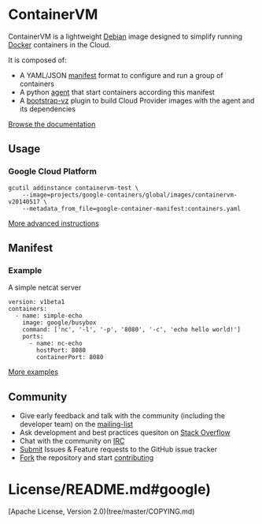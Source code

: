 ContainerVM
===========

ContainerVM is a lightweight [Debian](https://debian.org) image designed to simplify running [Docker](https://docker.io) containers in the Cloud.

It is composed of:
- A YAML/JSON [manifest](#manifest-examples) format to configure and run a group of containers
- A python [agent](tree/master/agent) that start containers according this manifest
- A [bootstrap-vz](http://bootstrapvz.readthedoc.org/) plugin to build Cloud Provider images with the agent and its dependencies

[Browse the documentation](tree/master/docs/)

## Usage

### Google Cloud Platform

```
gcutil addinstance containervm-test \
    --image=projects/google-containers/global/images/containervm-v20140517 \
    --metadata_from_file=google-container-manifest:containers.yaml
```

[More advanced instructions](tree/master/docs/README.md#google)

## Manifest

### Example

A simple netcat server
```
version: v1beta1
containers:
  - name: simple-echo
    image: google/busybox
    command: ['nc', '-l', '-p', '8080', '-c', 'echo hello world!']
    ports:
      - name: nc-echo
        hostPort: 8080
        containerPort: 8080
```

[More examples](tree/master/docs/README.md#manifest)

## Community

- Give early feedback and talk with the community (including the developer team) on the [mailing-list](https://groups.google.com/d/google-containers)
- Ask development and best practices quesiton on [Stack Overflow](https://stackoverflow/container-vm)
- Chat with the community on [IRC](irc://irc.freenode.net/#container-vm)
- [Submit](/issues) Issues & Feature requests to the GitHub issue tracker
- [Fork](/fork) the repository and start [contributing](CONTRIBUTING.md)

# License/README.md#google)

[Apache License, Version 2.0)(tree/master/COPYING.md)
